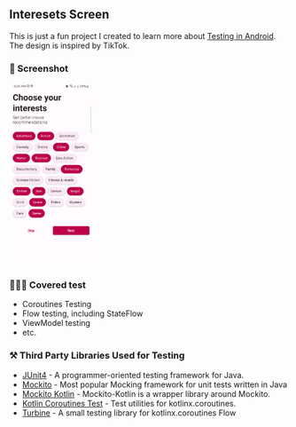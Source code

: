 
## Interesets Screen

This is just a fun project I created to learn more about [Testing in Android](https://developer.android.com/training/testing). The design is inspired by TikTok.


### 🌠 Screenshot

<img src="./ss/image.png" width="30%" />

### 👨🏽‍💻 Covered test

- Coroutines Testing
- Flow testing, including StateFlow
- ViewModel testing
- etc.


### ⚒️ Third Party Libraries Used for Testing

- [JUnit4](https://github.com/junit-team/junit4) - A programmer-oriented testing framework for Java.
- [Mockito](https://github.com/mockito/mockito) - Most popular Mocking framework for unit tests written in Java
- [Mockito Kotlin](https://github.com/mockito/mockito-kotlin) - Mockito-Kotlin is a wrapper library around Mockito.
- [Kotlin Coroutines Test](https://github.com/Kotlin/kotlinx.coroutines/blob/master/kotlinx-coroutines-test/README.md) - Test utilities for kotlinx.coroutines.
- [Turbine](https://github.com/cashapp/turbine) - A small testing library for kotlinx.coroutines Flow

